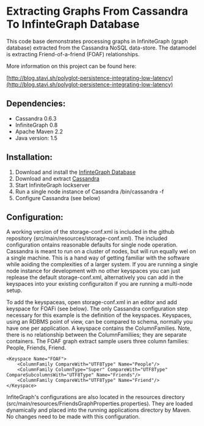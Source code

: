 Extracting Graphs From Cassandra To InfinteGraph Database
=========================================================

This code base demonstrates processing graphs in InfiniteGraph (graph database) extracted from the Cassandra NoSQL data-store. The datamodel is extracting Friend-of-a-friend (FOAF) relationships.

More information on this project can be found here:

[http://blog.stavi.sh/polyglot-persistence-integrating-low-latency](http://blog.stavi.sh/polyglot-persistence-integrating-low-latency)

Dependencies:
-------------

* Cassandra 0.6.3
* InfiniteGraph 0.8
* Apache Maven 2.2
* Java version: 1.5

Installation:
-------------

1. Download and install the [InfinteGraph Database](http://www.infinitegraph.com/)
2. Download and extract [Cassandra](http://cassandra.apache.org/)
3. Start InfiniteGraph lockserver
4. Run a single node instance of Cassandra 
	<installdir>/bin/cassandra -f 
5. Configure Cassandra (see below)

Configuration:
--------------

A working version of the storage-conf.xml is included in the github repository (src/main/resources/storage-conf.xml). The included configuration ontains reasonable defaults for single node operation. Cassandra is meant to run on a cluster of nodes, but will run equally wel on a single machine. This is a hand way of getting familiar with the software while aoiding the complexities of a larger system. If you are running a single node instance for development with no other keyspaces you can just replease the default storage-conf.xml, alternatively you can add in the keyspaces into your existing configuraiton if you are running a multi-node setup.

To add the keyspaceas, open storage-conf.xml in an editor and add keyspace for FOAFi (see below). The only Cassandra configuration step necessary for this example is the definition of the keyspaces. Keyspaces, using an RDBMS point of view, can be compared to schema, normally you have one per application. A keyspace contains the ColumnFamilies. Note, there is no relationship between the ColumnFamiliies; they are separate containers. The FOAF graph extract sample users three column families: People, Friends, Friend. 

	<Keyspace Name="FOAF">
		<ColumnFamily CompareWith="UTF8Type" Name="People"/>
		<ColumnFamily ColumnType="Super" CompareWith="UTF8Type" CompareSubcolumnsWith="UTF8Type" Name="Friends"/>
		<ColumnFamily CompareWith="UTF8Type" Name="Friend"/>
	</Keyspace>

InfiteGraph's configurations are also located in the resources directory (src/main/resources/FriendsGraphProperties.properties). They are loaded dynamically and placed into the running applications directory by Maven. No changes need to be made with this configuration.

